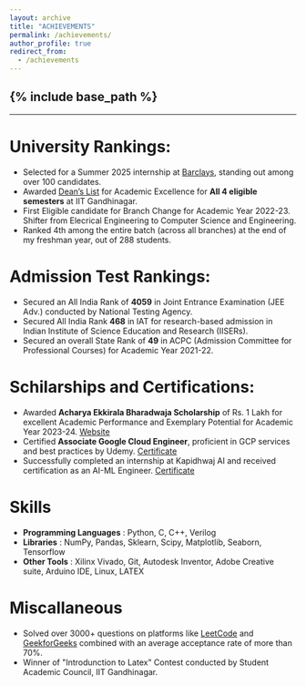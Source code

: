 ```yaml
---
layout: archive
title: "ACHIEVEMENTS"
permalink: /achievements/
author_profile: true
redirect_from:
  - /achievements
---
```


{% include base_path %}
-----
-----


University Rankings:
======
* Selected for a Summer 2025 internship at  [Barclays](https://www.barclays.in/), standing out among over 100 candidates.
* Awarded [Dean’s List](https://www.iitgn.ac.in/students/deanslist) for Academic Excellence for **All 4 eligible semesters** at IIT Gandhinagar.
* First Eligible candidate for Branch Change for Academic Year 2022-23. Shifter from Elecrical Engineering to Computer Science and Engineering.
* Ranked 4th among the entire batch (across all branches) at the end of my freshman year, out of 288 students.
 
Admission Test Rankings:
======
* Secured an All India Rank of **4059** in Joint Entrance Examination (JEE Adv.) conducted by National Testing Agency.
* Secured All India Rank **468** in IAT for research-based admission in Indian Institute of Science Education and Research (IISERs).
* Secured an overall State Rank of **49** in ACPC (Admission Committee for Professional Courses) for Academic Year 2021-22.

Schilarships and Certifications:
=====
* Awarded **Acharya Ekkirala Bharadwaja Scholarship** of Rs. 1 Lakh for excellent Academic Performance and Exemplary Potential for Academic Year 2023-24. [Website](https://iitgn.ac.in/students/scholarships/Acharya-Ekkirala-Bharadwaja-Scholarship)
* Certified **Associate Google Cloud Engineer**, proficient in GCP services and best practices by Udemy. [Certificate](https://www.udemy.com/certificate/UC-b5a53396-ff92-4d48-aa8f-d44e43540f34/)
* Successfully completed an internship at Kapidhwaj AI and received certification as an AI-ML Engineer. [Certificate](/files/AdityaMehta.pdf)

Skills
======
* __Programming Languages__ : Python, C, C++, Verilog
* __Libraries__ : NumPy, Pandas, Sklearn, Scipy, Matplotlib, Seaborn, Tensorflow
* __Other Tools__ : Xilinx Vivado, Git, Autodesk Inventor, Adobe Creative suite, Arduino IDE, Linux, LATEX

Miscallaneous
======
* Solved over 3000+ questions on platforms like [LeetCode](https://leetcode.com/u/aditya-me13/) and [GeekforGeeks](https://www.geeksforgeeks.org/user/aditya_me13/) combined with an average acceptance rate of more than 70%.
* Winner of "Introdunction to Latex" Contest conducted by Student Academic Council, IIT Gandhinagar.

<!-- Projects:
======
  <ul>{% for post in site.teaching reversed %}
    {% include archive-single-cv.html %}
  {% endfor %}</ul> -->
  

<!-- Publications
======
  <ul>{% for post in site.publications reversed %}
    {% include archive-single-cv.html %}
  {% endfor %}</ul>
  
Talks
======
  <ul>{% for post in site.talks reversed %}
    {% include archive-single-talk-cv.html  %}
  {% endfor %}</ul>
  
  
Service and leadership
======
* Currently signed in to 43 different slack teams -->
